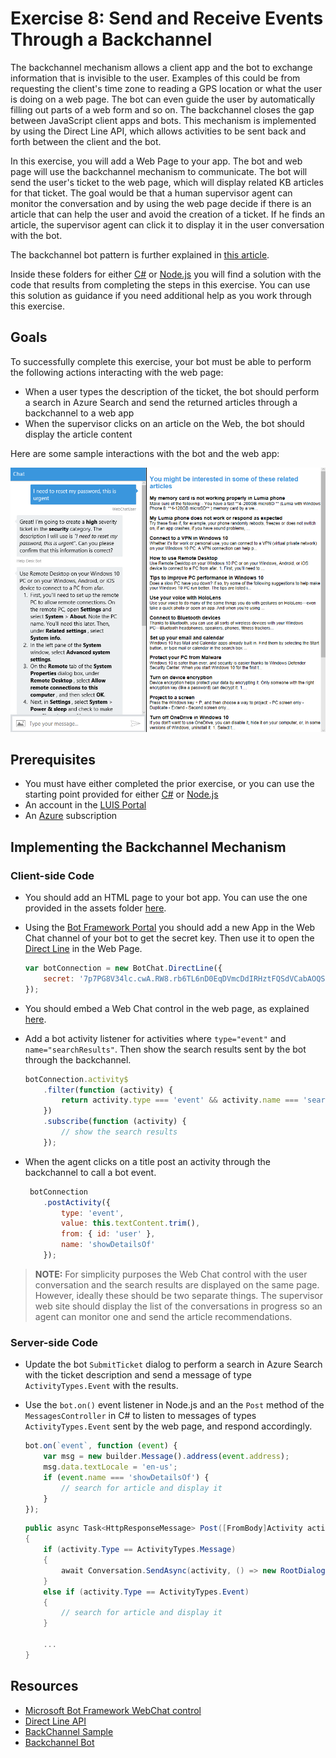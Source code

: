 # Exercise 8: Send and Receive Events Through a Backchannel 

The backchannel mechanism allows a client app and the bot to exchange information that is invisible to the user. Examples of this could be from requesting the client's time zone to reading a GPS location or what the user is doing on a web page. The bot can even guide the user by automatically filling out parts of a web form and so on. The backchannel closes the gap between JavaScript client apps and bots. This mechanism is implemented by using the Direct Line API, which allows activities to be sent back and forth between the client and the bot.

In this exercise, you will add a Web Page to your app. The bot and web page will use the backchannel mechanism to communicate. The bot will send the user's ticket to the web page, which will display related KB articles for that ticket. The goal would be that a human supervisor agent can monitor the conversation and by using the web page decide if there is an article that can help the user and avoid the creation of a ticket. If he finds an article, the supervisor agent can click it to display it in the user conversation with the bot.

The backchannel bot pattern is further explained in [this article](https://docs.microsoft.com/en-us/bot-framework/nodejs/bot-builder-nodejs-backchannel).

Inside these folders for either [C#](./CSharp/exercise8-BackChannel) or [Node.js](./Node/exercise7-BackChannel) you will find a solution with the code that results from completing the steps in this exercise. You can use this solution as guidance if you need additional help as you work through this exercise.

## Goals

To successfully complete this exercise, your bot must be able to perform the following actions interacting with the web page:

* When a user types the description of the ticket, the bot should perform a search in Azure Search and send the returned articles through a backchannel to a web app
* When the supervisor clicks on an article on the Web, the bot should display the article content

Here are some sample interactions with the bot and the web app:

![exercise8-webchat-articlesdetail](./Node/images/exercise8-webchat-articlesdetail.png)

## Prerequisites

* You must have either completed the prior exercise, or you can use the starting point provided for either [C#](./CSharp/exercise7-HandOffToHuman) or [Node.js](./Node/exercise7-HandOffToHuman)
* An account in the [LUIS Portal](https://www.luis.ai)
* An [Azure](https://azureinfo.microsoft.com/us-freetrial.html?cr_cc=200744395&wt.mc_id=usdx_evan_events_reg_dev_0_iottour_0_0) subscription

## Implementing the Backchannel Mechanism

### Client-side Code

* You should add an HTML page to your bot app. You can use the one provided in the assets folder [here](../assets/exercise8-BackChannel/default.htm).

* Using the  [Bot Framework Portal](https://dev.botframework.com) you should add a new App in the Web Chat channel of your bot to get the secret key. Then use it to open the [Direct Line](https://docs.botframework.com/en-us/restapi/directline3/) in the Web Page.

    ```javascript
    var botConnection = new BotChat.DirectLine({
        secret: '7p7PG8V34lc.cwA.RW8.rb6TL6nD0EqDVmcDdIRHztFQSdVCabAOQSNuKmyNGB0'
    });
    ```

* You should embed a Web Chat control in the web page, as explained [here](https://github.com/Microsoft/BotFramework-WebChat).

* Add a bot activity listener for activities where `type="event"` and `name="searchResults"`. Then show the search results sent by the bot through the backchannel.

    ```javascript
    botConnection.activity$
        .filter(function (activity) {
            return activity.type === 'event' && activity.name === 'searchResults';
        })
        .subscribe(function (activity) {
            // show the search results
        });
    ```

* When the agent clicks on a title post an activity through the backchannel to call a bot event.

    ```javascript
     botConnection
        .postActivity({
            type: 'event',
            value: this.textContent.trim(),
            from: { id: 'user' },
            name: 'showDetailsOf'
        });
    ```

> **NOTE:** For simplicity purposes the Web Chat control with the user conversation and the search results are displayed on the same page. However, ideally these should be two separate things. The supervisor web site should display the list of the conversations in progress so an agent can monitor one and send the article recommendations.

### Server-side Code

* Update the bot `SubmitTicket` dialog to perform a search in Azure Search with the ticket description and send a message of type `ActivityTypes.Event` with the results.

* Use the `bot.on()` event listener in Node.js and an the `Post` method of the `MessagesController` in C# to listen to messages of types `ActivityTypes.Event` sent by the web page, and respond accordingly.

    ```javascript
    bot.on(`event`, function (event) {
        var msg = new builder.Message().address(event.address);
        msg.data.textLocale = 'en-us';
        if (event.name === 'showDetailsOf') {
            // search for article and display it
        }
    });
    ```

    ```csharp
    public async Task<HttpResponseMessage> Post([FromBody]Activity activity)
    {
        if (activity.Type == ActivityTypes.Message)
        {
            await Conversation.SendAsync(activity, () => new RootDialog());
        }
        else if (activity.Type == ActivityTypes.Event)
        {
            // search for article and display it
        }
        
        ...
    }
    ```

## Resources

* [Microsoft Bot Framework WebChat control](https://github.com/Microsoft/BotFramework-WebChat)
* [Direct Line API](https://docs.botframework.com/en-us/restapi/directline3/#navtitle)
* [BackChannel Sample](https://github.com/Microsoft/BotFramework-WebChat/blob/master/samples/backchannel/index.html)
* [Backchannel Bot](https://github.com/ryanvolum/backChannelBot)
